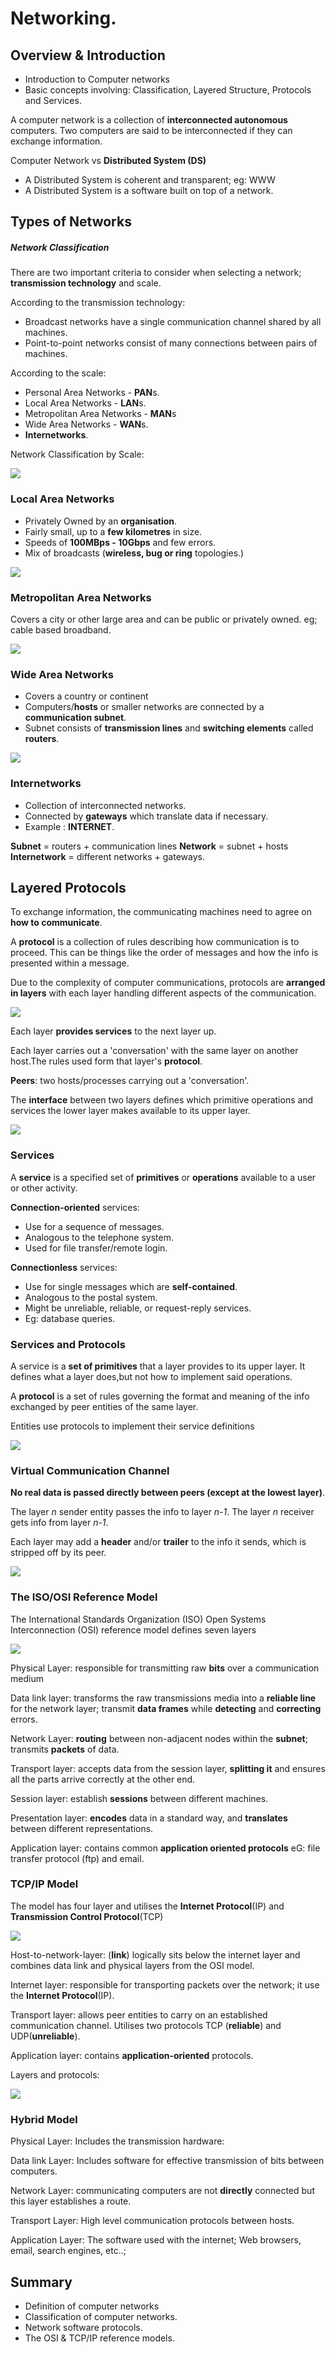 # Networking.

## Overview & Introduction

- Introduction to Computer networks
- Basic concepts involving: Classification, Layered Structure, Protocols and Services.

A computer network is a collection of **interconnected autonomous** computers. Two computers are said to be interconnected if they can exchange information.

Computer Network vs **Distributed System (DS)**
- A Distributed System is coherent and transparent; eg: WWW
- A Distributed System is a software built on top of a network.

## Types of Networks


##### Network Classification

There are two important criteria to consider when selecting a network; **transmission technology** and scale.

According to the transmission technology:
- Broadcast networks have a single communication channel shared by all machines.
- Point-to-point networks consist of many connections between pairs of machines.

According to the scale:
- Personal Area Networks - **PAN**s.
- Local Area Networks - **LAN**s.
- Metropolitan Area Networks - **MAN**s
- Wide Area Networks - **WAN**s.
- **Internetworks**.

Network Classification by Scale:

![](https://i.imgur.com/LX693OT.png)

### Local Area Networks

- Privately Owned by an **organisation**.
- Fairly small, up to a **few kilometres** in size.
- Speeds of **100MBps - 10Gbps** and few errors.
- Mix of broadcasts (**wireless, bug or ring** topologies.)

![](https://i.imgur.com/1AQ6Zk0.png)

### Metropolitan Area Networks

Covers a city or other large area and can be public or privately owned. eg; cable based broadband.

![](https://i.imgur.com/91iTiFg.png)

### Wide Area Networks

- Covers a country or continent
- Computers/**hosts** or smaller networks are connected by a **communication subnet**.
- Subnet consists of **transmission lines** and **switching elements** called **routers**.

![](https://i.imgur.com/M986x2d.png)

### Internetworks

- Collection of interconnected networks.
- Connected by **gateways** which translate data if necessary.
- Example : **INTERNET**.

**Subnet** = routers + communication lines
**Network** = subnet + hosts
**Internetwork** = different networks + gateways. 

## Layered Protocols

To exchange information, the communicating machines need to agree on **how to communicate**.

A **protocol** is a collection of rules describing how communication is to proceed. This can be things
like the order of messages and how the info is presented within a message.

Due to the complexity of computer communications, protocols are **arranged in layers** with each layer handling
different aspects of the communication.

![](https://i.imgur.com/PPMwZio.png)

Each layer **provides services** to the next layer up.

Each layer carries out a 'conversation' with the same layer on another host.The rules used 
form that layer's **protocol**.

**Peers**: two hosts/processes carrying out a 'conversation'.

The **interface** between two layers defines which primitive operations and services the 
lower layer makes available to its upper layer.

![](https://i.imgur.com/JV3qu7N.png)

### Services

A **service** is a specified set of **primitives** or **operations** available to a user or other activity.

**Connection-oriented** services:
- Use for a sequence of messages.
- Analogous to the telephone system.
- Used for file transfer/remote login.

**Connectionless** services: 
- Use for single messages which are **self-contained**.
- Analogous to the postal system.
- Might be unreliable, reliable, or request-reply services.
- Eg: database queries.

### Services and Protocols

A service is a **set of primitives** that a layer provides to its upper layer.
It defines what a layer does,but not how to implement said operations.

A **protocol** is a set of rules governing the format and meaning of the info exchanged 
by peer entities of the same layer.

Entities use protocols to implement their service definitions

![](https://i.imgur.com/gjEQJNj.png)
### Virtual Communication Channel

**No real data is passed directly between peers (except at the lowest layer)**.

The layer *n* sender entity passes the info to layer *n-1*. The layer *n* receiver
gets info from layer *n-1*.

Each layer may add a **header** and/or **trailer** to the info it sends, which is stripped off by its peer.

![](https://i.imgur.com/ScmTIUI.png)

### The ISO/OSI Reference Model

The International Standards Organization (ISO) Open Systems Interconnection (OSI) reference model defines seven layers

![](https://i.imgur.com/9b4j4CH.png)

Physical Layer: responsible for transmitting raw **bits** over a communication medium

Data link layer: transforms the raw transmissions media into a **reliable line** for
the network layer; transmit **data frames** while **detecting** and **correcting** errors.

Network Layer: **routing** between non-adjacent nodes within the **subnet**; transmits **packets** of data.

Transport layer: accepts data from the session layer, **splitting it** and ensures all the parts
arrive correctly at the other end.

Session layer: establish **sessions** between different machines.

Presentation layer: **encodes** data in a standard way, and **translates** between different representations.

Application layer: contains common **application oriented protocols** eG: file transfer protocol (ftp) and email.

### TCP/IP Model

The model has four layer and utilises the **Internet Protocol**(IP) and **Transmission Control Protocol**(TCP)

![](https://i.imgur.com/u3Knb03.png)

Host-to-network-layer: (**link**) logically sits below the internet layer and combines data link and physical layers from the OSI model.

Internet layer: responsible for transporting packets over the network; it use the **Internet Protocol**(IP).

Transport layer: allows peer entities to carry on an established communication channel. 
Utilises two protocols TCP (**reliable**) and UDP(**unreliable**).

Application layer: contains **application-oriented** protocols.

Layers and protocols:

![](https://i.imgur.com/PvKbQYr.png)

### Hybrid Model

Physical Layer: Includes the transmission hardware:

Data link Layer: Includes software for effective transmission of bits between computers.

Network Layer: communicating computers are not **directly** connected but this layer establishes a route.

Transport Layer: High level communication protocols between hosts.

Application Layer: The software used with the internet; Web browsers, email, search engines, etc..;

## Summary

- Definition of computer networks
- Classification of computer networks.
- Network software protocols.
- The OSI & TCP/IP reference models.